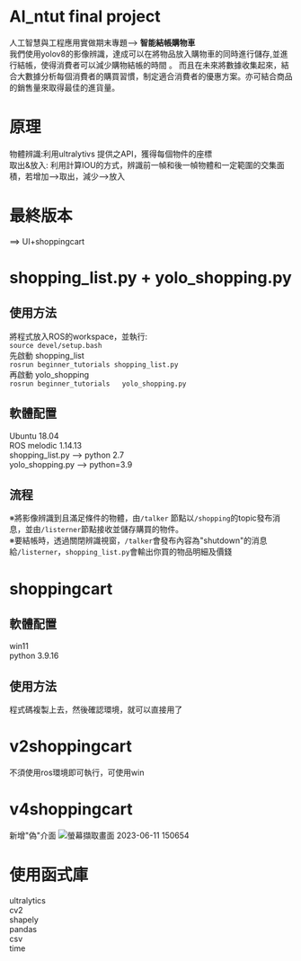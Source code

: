 # AI_ntut final project
人工智慧與工程應用實做期末專題--> **智能結帳購物車**  
我們使用yolov8的影像辨識，達成可以在將物品放入購物車的同時進行儲存,並進行結帳，使得消費者可以減少購物結帳的時間 。 
而且在未來將數據收集起來，結合大數據分析每個消費者的購買習慣，制定適合消費者的優惠方案。亦可結合商品的銷售量來取得最佳的進貨量。  
# 原理
物體辨識:利用ultralytivs 提供之API，獲得每個物件的座標  
取出&放入: 利用計算IOU的方式，辨識前一幀和後一幀物體和一定範圍的交集面積，若增加-->取出，減少-->放入  
# 最終版本  
==> UI+shoppingcart
# shopping_list.py + yolo_shopping.py
## 使用方法
將程式放入ROS的workspace，並執行:    
``` source devel/setup.bash ```  
先啟動 shopping_list  
``` rosrun beginner_tutorials shopping_list.py ```  
再啟動  yolo_shopping  
``` rosrun beginner_tutorials   yolo_shopping.py ```  
## 軟體配置  
Ubuntu 18.04  
ROS melodic 1.14.13  
shopping_list.py --> python 2.7   
yolo_shopping.py --> python=3.9   
## 流程  
※將影像辨識到且滿足條件的物體，由```/talker``` 節點以```/shopping```的topic發布消息，並由```/listerner```節點接收並儲存購買的物件。  
※要結帳時，透過關閉辨識視窗，```/talker```會發布內容為"shutdown"的消息給```/listerner```，```shopping_list.py```會輸出你買的物品明細及價錢


# shoppingcart  
## 軟體配置  
win11  
python 3.9.16  
## 使用方法  
程式碼複製上去，然後確認環境，就可以直接用了  

# v2shoppingcart
不須使用ros環境即可執行，可使用win  
# v4shoppingcart  
新增"偽"介面
![螢幕擷取畫面 2023-06-11 150654](https://github.com/109810022/AI_ntut/assets/100888502/d54395f0-ca1c-4634-97a0-19dcb38ad2f5)


# 使用函式庫
ultralytics  
cv2  
shapely  
pandas  
csv  
time  


